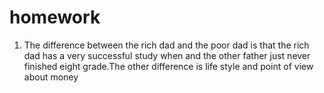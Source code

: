 # homework
1. The difference between the rich dad and the poor dad is that the rich dad has a very successful study when and the other father just never finished eight grade.The other difference is life style and point of view about money
